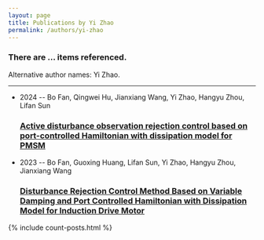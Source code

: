 ```yaml
---
layout: page
title: Publications by Yi Zhao
permalink: /authors/yi-zhao
---
```


<h3 id="number-posts">There are ... items referenced.</h3>
<p id='info-authors'>Alternative author names: Yi Zhao.</p>
<hr />
<ul class="post-list">
<li><span class='post-meta'>2024 -- Bo Fan, Qingwei Hu, Jianxiang Wang, Yi Zhao, Hangyu Zhou, Lifan Sun</span><h3><a class='post-link' href="{{ site.baseurl }}/active-disturbance-observation-rejection-control-based-on-port-controlled-hamiltonian-with-dissipation-model-for-pmsm">Active disturbance observation rejection control based on port-controlled Hamiltonian with dissipation model for PMSM</a></h3></li>
<li><span class='post-meta'>2023 -- Bo Fan, Guoxing Huang, Lifan Sun, Yi Zhao, Hangyu Zhou, Jianxiang Wang</span><h3><a class='post-link' href="{{ site.baseurl }}/disturbance-rejection-control-method-based-on-variable-damping-and-port-controlled-hamiltonian-with-dissipation-model-for-induction-drive-motor">Disturbance Rejection Control Method Based on Variable Damping and Port Controlled Hamiltonian with Dissipation Model for Induction Drive Motor</a></h3></li>

</ul>
{% include count-posts.html %}
